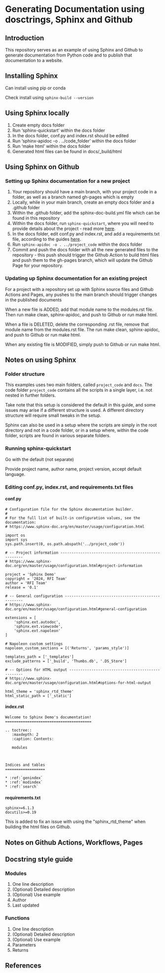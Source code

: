 # Generating Documentation using dosctrings, Sphinx and Github

## Introduction
This repository serves as an example of using Sphinx and Github to generate documentation from Python code and to publish that documentation to a website.

## Installing Sphinx
Can install using pip or conda

Check install using `sphinx-build --version`

## Using Sphinx locally
1. Create empty docs folder
2. Run ‘sphinx-quickstart’ within the docs folder
3. In the docs folder, conf.py and index.rst should be edited
4. Run ‘sphinx-apidoc -o . ../code_folder’ within the docs folder
5. Run ‘make html’ within the docs folder
6. Generated html files can be found in docs/_build/html

## Using Sphinx on Github

### Setting up Sphinx documentation for a **new** project
1. Your repository should have a main branch, with your project code in a folder, as well as a branch named gh-pages which is empty
2. Locally, while in your main branch, create an empty docs folder and a .github folder
3. Within the .github folder, add the sphinx-doc-build.yml file which can be found in this repository
4. Within the docs folder, run `sphinx-quickstart`, where you will need to provide details about the project - read more [here](#running-sphinx-quickstart).
3. In the docs folder, edit conf.py and index.rst, and add a requirements.txt file, according to the guides [here](#editing-confpy-indexrst-and-requirementstxt-files).
4. Run `sphinx-apidoc -o . ../project_code` within the docs folder
5. Commit and push the docs folder with all the new generated files to the repository - this push should trigger the Github Action to build html files and push them to the gh-pages branch, which will update the Github Page for your repository.

### Updating up Sphinx documentation for an **existing** project
For a project with a repository set up with Sphinx source files and Github Actions and Pages, any pushes to the main branch should trigger changes in the published documents

When a new file is ADDED, add that module name to the modules.rst file. Then run make clean, sphinx-apidoc, and push to Github or run make html. 

When a file is DELETED, delete the corresponding .rst file, remove that module name from the modules.rst file. The run make clean, sphinx-apidoc, and push to Github or run make html.

When any existing file is MODIFIED, simply push to Github or run make html.

## Notes on using Sphinx

### Folder structure
This examples uses two main folders, called `project_code` and `docs`. The code folder `project_code` contains all the scripts in a single layer, i.e. not nested in further folders.

Take note that this setup is considered the default in this guide, and some issues may arise if a different structure is used. A different directory structure will require small tweaks in the setup.

Sphinx can also be used in a setup where the scripts are simply in the root directory and not in a code folder, or in a setup where, within the code folder, scripts are found in various separate folders.

### Running sphinx-quickstart
Go with the default (not separate)

Provide project name, author name, project version, accept default language.

### Editing conf.py, index.rst, and requirements.txt files

#### conf.py
```
# Configuration file for the Sphinx documentation builder.
#
# For the full list of built-in configuration values, see the documentation:
# https://www.sphinx-doc.org/en/master/usage/configuration.html

import os
import sys
sys.path.insert(0, os.path.abspath('../project_code'))

# -- Project information -----------------------------------------------------
# https://www.sphinx-doc.org/en/master/usage/configuration.html#project-information

project = 'Sphinx Demo'
copyright = '2024, RFI Team'
author = 'RFI Team'
release = '0.1'

# -- General configuration ---------------------------------------------------
# https://www.sphinx-doc.org/en/master/usage/configuration.html#general-configuration

extensions = [
    'sphinx.ext.autodoc',
    'sphinx.ext.viewcode',
    'sphinx.ext.napoleon'
]

# Napoleon custom settings
napoleon_custom_sections = [('Returns', 'params_style')]

templates_path = ['_templates']
exclude_patterns = ['_build', 'Thumbs.db', '.DS_Store']

# -- Options for HTML output -------------------------------------------------
# https://www.sphinx-doc.org/en/master/usage/configuration.html#options-for-html-output

html_theme = 'sphinx_rtd_theme'
html_static_path = ['_static']
```

#### index.rst
```
Welcome to Sphinx Demo's documentation!
=======================================

.. toctree::
   :maxdepth: 2
   :caption: Contents:
   
   modules



Indices and tables
==================

* :ref:`genindex`
* :ref:`modindex`
* :ref:`search`
```

#### requirements.txt
```
sphinx>=6.1.3
docutils>=0.19
```

This is added to fix an issue with using the "sphinx_rtd_theme" when building the html files on Github.

## Notes on Github Actions, Workflows, Pages

### 

### 

## Docstring style guide
### Modules
1. One line description
2. (Optional) Detailed description
3. (Optional) Use example
4. Author
5. Last updated

### Functions
1. One line description
2. (Optional) Detailed description
3. (Optional) Use example
4. Parameters
5. Returns

## References
